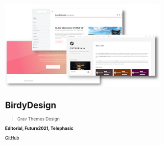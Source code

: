<!-- _coverpage.md -->

![logo](./images/grav_themes.png ':size=60%')

# BirdyDesign 

> Grav Themes Design

**Editorial, Future2021, Telephasic**

[GitHub](https://github.com/pmoreno-rodriguez)

